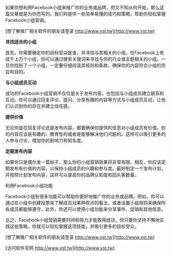 如果你想利用Facebook小组来推广你的业务或品牌，但又不知从何开始，那么这篇文章就是为你而写的。我们将提供一些简单易懂的技巧和策略，帮助你轻松掌握Facebook小组营销。

[想了解推广相关软件的朋友请登录 http://www.vst.tw](http://www.vst.tw)

**寻找适合的小组**

首先，你需要确定你的目标受众是谁，并寻找与其相关的小组。在Facebook上有成千上万个小组，你可以通过搜索关键词来寻找与你的行业或主题相关的小组。一旦你找到了一个小组，一定要仔细阅读其规则和条款，确保你的内容符合小组的宗旨和目的。

**与小组成员互动**

成功的Facebook小组营销不仅仅是关于发布内容，也包括与小组成员建立联系和互动。你可以通过回复评论、提问、分享有趣的内容等方式与小组成员互动，让他们认识到你的存在并建立信任感。

**提供价值**

无论你是在回复评论还是发布内容，都要确保你提供的信息对小组成员有价值。你的内容应该是有趣的、教育性的或者是能够解决他们问题的。这样可以吸引更多的人参与讨论，增加你的影响力和知名度。

**定期发布内容**

如果你只是偶尔发一篇帖子，那么你的小组营销效果将非常有限。相反，你应该定期发布有价值的内容，以保持小组成员的兴趣和参与度。最好制定一个发布计划，并按照计划发布内容，这样可以提高你的品牌认知度和回头客数量。

利用Facebook小组功能

Facebook小组有很多功能可以帮助你更好地推广你的业务或品牌。例如，你可以通过在小组中创建投票来了解成员对某种观点的看法，或者设置小组规则来确保所有成员都能够遵守。此外，你还可以使用小组功能来分享事件、促销和其他信息。

总之，Facebook小组营销需要时间和努力才能取得成功，但只要你坚持不懈地实践这些策略，你就可以轻松掌握这项技能，并吸引更多的目标受众。

[想了解推广相关软件的朋友请登录 http://www.vst.tw](http://www.vst.tw)


[访问软件官网 http://www.vst.tw](http://www.vst.tw)
